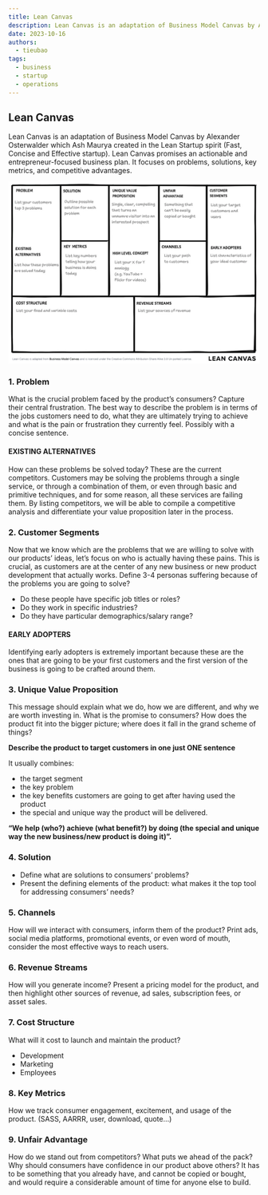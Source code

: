 ```yaml
---
title: Lean Canvas
description: Lean Canvas is an adaptation of Business Model Canvas by Alexander Osterwalder which Ash Maurya created in the Lean Startup spirit (Fast, Concise and Effective startup). Lean Canvas promises an actionable and entrepreneur-focused business plan. It focuses on problems, solutions, key metrics, and competitive advantages.
date: 2023-10-16
authors:
  - tieubao
tags:
  - business
  - startup
  - operations
---
```


## Lean Canvas

Lean Canvas is an adaptation of Business Model Canvas by Alexander Osterwalder which Ash Maurya created in the Lean Startup spirit (Fast, Concise and Effective startup). Lean Canvas promises an actionable and entrepreneur-focused business plan. It focuses on problems, solutions, key metrics, and competitive advantages.

![leancanvas](assets/lean-canvas_leancanvas.webp)

### 1. Problem

What is the crucial problem faced by the product’s consumers? Capture their central frustration. The best way to describe the problem is in terms of the jobs customers need to do, what they are ultimately trying to achieve and what is the pain or frustration they currently feel. Possibly with a concise sentence.

#### EXISTING ALTERNATIVES

How can these problems be solved today? These are the current competitors. Customers may be solving the problems through a single service, or through a combination of them, or even through basic and primitive techniques, and for some reason, all these services are failing them. By listing competitors, we will be able to compile a competitive analysis and differentiate your value proposition later in the process.

### 2. Customer Segments

Now that we know which are the problems that we are willing to solve with our products’ ideas, let’s focus on who is actually having these pains. This is crucial, as customers are at the center of any new business or new product development that actually works.
Define 3-4 personas suffering because of the problems you are going to solve?

- Do these people have specific job titles or roles?
- Do they work in specific industries?
- Do they have particular demographics/salary range?

#### EARLY ADOPTERS

Identifying early adopters is extremely important because these are the ones that are going to be your first customers and the first version of the business is going to be crafted around them.

### 3. Unique Value Proposition

This message should explain what we do, how we are different, and why we are worth investing in. What is the promise to consumers?
How does the product fit into the bigger picture; where does it fall in the grand scheme of things?

**Describe the product to target customers in one just ONE sentence**

It usually combines:

- the target segment
- the key problem
- the key benefits customers are going to get after having used the product
- the special and unique way the product will be delivered.

**“We help (who?) achieve (what benefit?) by doing (the special and unique way the new business/new product is doing it)”.**

### 4. Solution

- Define what are solutions to consumers’ problems?
- Present the defining elements of the product: what makes it the top tool for addressing consumers’ needs?

### 5. Channels

How will we interact with consumers, inform them of the product? Print ads, social media platforms, promotional events, or even word of mouth, consider the most effective ways to reach users.

### 6. Revenue Streams

How will you generate income? Present a pricing model for the product, and then highlight other sources of revenue, ad sales, subscription fees, or asset sales.

### 7. Cost Structure

What will it cost to launch and maintain the product?

- Development
- Marketing
- Employees

### 8. Key Metrics

How we track consumer engagement, excitement, and usage of the product. (SASS, AARRR, user, download, quote…)

### 9. Unfair Advantage

How do we stand out from competitors? What puts we ahead of the pack? Why should consumers have confidence in our product above others?
It has to be something that you already have, and cannot be copied or bought, and would require a considerable amount of time for anyone else to build.
